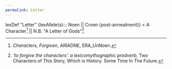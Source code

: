 ```yaml
---
permalink: Letter
---
```

lexDef "Letter" {lexAllele(s)::: Noen || Croen {post-annealment}} < A Character[^LetterNoen] || N.B. "A Letter of Gods"[^LetterCroen]

[^LetterNoen]: *Characters, Forgiven*, ARIADNE, ERA_UnNoen.
[^LetterCroen]: *'to forgive the characters'. a lexicomythographic prodverb*, Two Characters of This Story, Which is History. Some Time In The Future.
